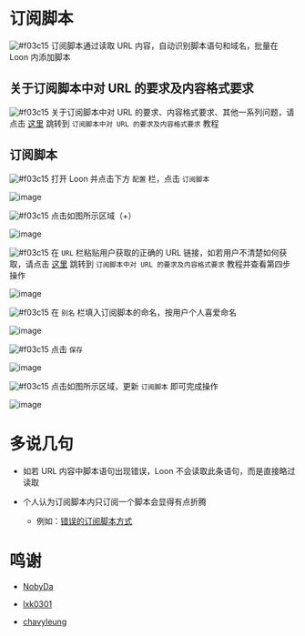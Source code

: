# 订阅脚本

![#f03c15](https://placehold.it/15/f03c15/000000?text=+) 订阅脚本通过读取 URL 内容，自动识别脚本语句和域名，批量在 Loon 内添加脚本

## 关于订阅脚本中对 URL 的要求及内容格式要求

![#f03c15](https://placehold.it/15/f03c15/000000?text=+) 关于订阅脚本中对 URL 的要求、内容格式要求、其他一系列问题，请点击 [这里](https://github.com/chiupam/tutorial/blob/master/Loon/Plus/Remote_Script_Format.md) 跳转到 `订阅脚本中对 URL 的要求及内容格式要求` 教程

## 订阅脚本

![#f03c15](https://placehold.it/15/f03c15/000000?text=+) 打开 Loon 并点击下方 `配置` 栏，点击 `订阅脚本`

![image](https://raw.githubusercontent.com/chiupam/tutorial-image/master/Loon/Plus/Remote_Script.jpg)

![#f03c15](https://placehold.it/15/f03c15/000000?text=+) 点击如图所示区域（+）

![image](https://raw.githubusercontent.com/chiupam/tutorial-image/master/Loon/Plus/Remote_Script_1.jpg)

![#f03c15](https://placehold.it/15/f03c15/000000?text=+) 在 `URL` 栏粘贴用户获取的正确的 URL 链接，如若用户不清楚如何获取，请点击 [这里](https://github.com/chiupam/tutorial/blob/master/Loon/Plus/Remote_Script_Format.md) 跳转到 `订阅脚本中对 URL 的要求及内容格式要求` 教程并查看第四步操作

![image](https://raw.githubusercontent.com/chiupam/tutorial-image/master/Loon/Plus/Remote_Script_2.jpg)

![#f03c15](https://placehold.it/15/f03c15/000000?text=+) 在 `别名` 栏填入订阅脚本的命名，按用户个人喜爱命名

![image](https://raw.githubusercontent.com/chiupam/tutorial-image/master/Loon/Plus/Remote_Script_3.jpg)

![#f03c15](https://placehold.it/15/f03c15/000000?text=+) 点击 `保存`

![image](https://raw.githubusercontent.com/chiupam/tutorial-image/master/Loon/Plus/Remote_Script_4.jpg)

![#f03c15](https://placehold.it/15/f03c15/000000?text=+) 点击如图所示区域，更新 `订阅脚本` 即可完成操作

![image](https://raw.githubusercontent.com/chiupam/tutorial-image/master/Loon/Plus/Remote_Script_5.jpg)

# 多说几句

- 如若 URL 内容中脚本语句出现错误，Loon 不会读取此条语句，而是直接略过读取

- 个人认为订阅脚本内只订阅一个脚本会显得有点折腾

  - 例如：[错误的订阅脚本方式](https://t.me/Loon0x00/350684)
  
# 鸣谢

- [NobyDa](https://github.com/NobyDa/Script/blob/master/JD-DailyBonus/JD_DailyBonus.js)

- [lxk0301](https://github.com/lxk0301/scripts/blob/master/jd_fruit.js)

- [chavyleung](https://github.com/chavyleung/scripts/tree/master/wmmeituan)
